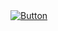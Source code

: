 <a href="https://tinyurl.com/auth-application" target="_blank">
  <img src="https://img.shields.io/badge/Demo%20App-red?style=for-the-badge" alt="Button">
</a>
